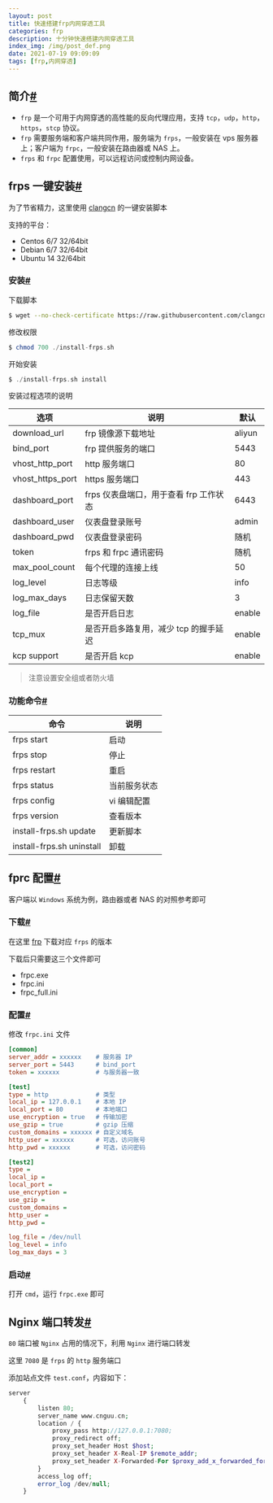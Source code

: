 ```yaml
---
layout: post
title: 快速搭建frp内网穿透工具
categories: frp
description: 十分钟快速搭建内网穿透工具
index_img: /img/post_def.png
date: 2021-07-19 09:09:09
tags: [frp,内网穿透]
---
```

## 简介[#](#e05dce)

*   `frp` 是一个可用于内网穿透的高性能的反向代理应用，支持 `tcp`，`udp`，`http`，`https`，`stcp` 协议。
*   `frp` 需要服务端和客户端共同作用，服务端为 `frps`，一般安装在 vps 服务器上；客户端为 `frpc`，一般安装在路由器或 NAS 上。
*   `frps` 和 `frpc` 配置使用，可以远程访问或控制内网设备。

## frps 一键安装[#](#ea69d0)

为了节省精力，这里使用 [clangcn](https://github.com/clangcn/onekey-install-shell/tree/master/frps) 的一键安装脚本

支持的平台：

*   Centos 6/7 32/64bit
*   Debian 6/7 32/64bit
*   Ubuntu 14 32/64bit

### 安装[#](#e655a4)

下载脚本

```bash
$ wget --no-check-certificate https://raw.githubusercontent.com/clangcn/onekey-install-shell/master/frps/install-frps.sh -O ./install-frps.sh
```

修改权限

```php
$ chmod 700 ./install-frps.sh
```

开始安装

```php
$ ./install-frps.sh install
```

安装过程选项的说明

| 选项 | 说明 | 默认 |
| --- | --- | --- |
| download\_url | frp 镜像源下载地址 | aliyun |
| bind\_port | frp 提供服务的端口 | 5443 |
| vhost\_http\_port | http 服务端口 | 80 |
| vhost\_https\_port | https 服务端口 | 443 |
| dashboard\_port | frps 仪表盘端口，用于查看 frp 工作状态 | 6443 |
| dashboard\_user | 仪表盘登录账号 | admin |
| dashboard\_pwd | 仪表盘登录密码 | 随机 |
| token | frps 和 frpc 通讯密码 | 随机 |
| max\_pool\_count | 每个代理的连接上线 | 50 |
| log\_level | 日志等级 | info |
| log\_max\_days | 日志保留天数 | 3 |
| log\_file | 是否开启日志 | enable |
| tcp\_mux | 是否开启多路复用，减少 tcp 的握手延迟 | enable |
| kcp support | 是否开启 kcp | enable |

> 注意设置安全组或者防火墙

### 功能命令[#](#fc71fe)

| 命令 | 说明 |
| --- | --- |
| frps start | 启动 |
| frps stop | 停止 |
| frps restart | 重启 |
| frps status | 当前服务状态 |
| frps config | vi 编辑配置 |
| frps version | 查看版本 |
| install-frps.sh update | 更新脚本 |
| install-frps.sh uninstall | 卸载 |

## fprc 配置[#](#28b4e9)

客户端以 `Windows` 系统为例，路由器或者 NAS 的对照参考即可

### 下载[#](#f26ef9)

在这里 [frp](https://github.com/fatedier/frp/releases) 下载对应 `frps` 的版本

下载后只需要这三个文件即可

*   frpc.exe
*   frpc.ini
*   frpc\_full.ini

### 配置[#](#224e2c)

修改 `frpc.ini` 文件

```ini
[common]
server_addr = xxxxxx    # 服务器 IP
server_port = 5443      # bind_port
token = xxxxxx          # 与服务器一致

[test]
type = http             # 类型
local_ip = 127.0.0.1    # 本地 IP
local_port = 80         # 本地端口
use_encryption = true   # 传输加密
use_gzip = true         # gzip 压缩
custom_domains = xxxxxx # 自定义域名
http_user = xxxxxx      # 可选，访问账号
http_pwd = xxxxxx       # 可选，访问密码

[test2]
type =
local_ip =
local_port =
use_encryption =
use_gzip =
custom_domains =
http_user =
http_pwd =

log_file = /dev/null
log_level = info
log_max_days = 3
```

### 启动[#](#8e54dd)

打开 `cmd`，运行 `frpc.exe` 即可

## Nginx 端口转发[#](#e8554b)

`80` 端口被 `Nginx` 占用的情况下，利用 `Nginx` 进行端口转发

这里 `7080` 是 `frps` 的 `http` 服务端口

添加站点文件 `test.conf`，内容如下：

```php
server
    {
        listen 80;
        server_name www.cnguu.cn;
        location / {
            proxy_pass http://127.0.0.1:7080;
            proxy_redirect off;
            proxy_set_header Host $host;
            proxy_set_header X-Real-IP $remote_addr;
            proxy_set_header X-Forwarded-For $proxy_add_x_forwarded_for;
        }
        access_log off;
        error_log /dev/null;
    }
```